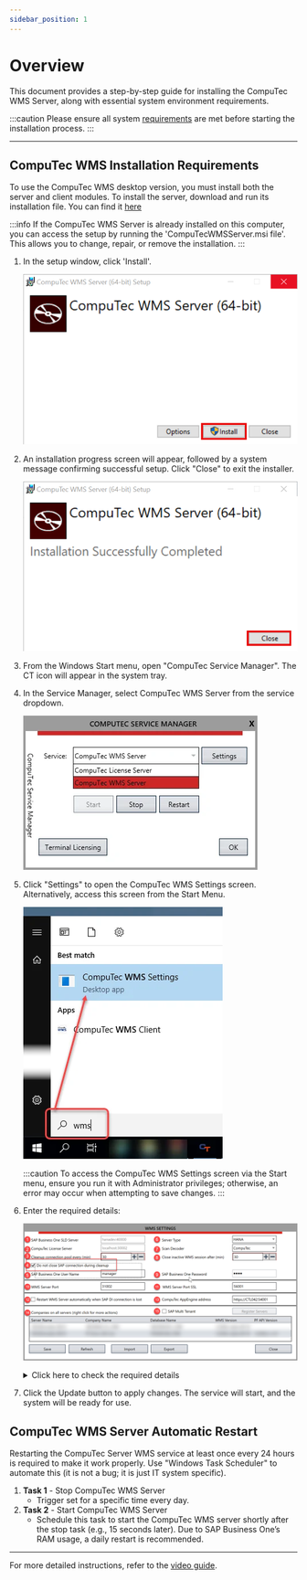 ```yaml
---
sidebar_position: 1
---
```


# Overview

This document provides a step-by-step guide for installing the CompuTec WMS Server, along with essential system environment requirements.

:::caution
    Please ensure all system [requirements](../../installation/requirements.md) are met before starting the installation process.
:::

---

## CompuTec WMS Installation Requirements

To use the CompuTec WMS desktop version, you must install both the server and client modules.
To install the server, download and run its installation file. You can find it [here](../../../releases/download.md)

:::info
If the CompuTec WMS Server is already installed on this computer, you can access the setup by running the 'CompuTecWMSServer.msi file'. This allows you to change, repair, or remove the installation.
:::

1. In the setup window, click 'Install'.

    ![Install](../wms-server/media/computec-wms-setup.png)
2. An installation progress screen will appear, followed by a system message confirming successful setup. Click "Close" to exit the installer.

    ![Install Close](../wms-server/media/computec-wms-setup-01.png)
3. From the Windows Start menu, open "CompuTec Service Manager". The CT icon will appear in the system tray.

4. In the Service Manager, select CompuTec WMS Server from the service dropdown.

    ![CompuTec WMS Server](./media/computec-wms-server.webp)
5. Click "Settings" to open the CompuTec WMS Settings screen. Alternatively, access this screen from the Start Menu.

    ![CompuTec WMS Settings](./media/start-menu-wms-settings.webp)

    :::caution
       To access the CompuTec WMS Settings screen via the Start menu, ensure you run it with Administrator privileges; otherwise, an error may occur when attempting to save changes.
    :::
6. Enter the required details:

    ![CompuTec WMS - All Settings](./media/wms-all-settings.webp)
    <details>
    <summary>Click here to check the required details</summary>
    <div>
    1. Server Name: This should match the server name defined in the SAP Business One System Landscape Directory. (Default port for SAP HANA: 40000)
    2. License Server Name/Address: Enter the license server name/address. (Default port for SAP HANA: 30002)
    3. Cleanup connection pool every (min): A connection pool is a cache of connections to a database. Set the interval (in minutes) for clearing the connection pool. It is created so that the connections can be reused during future requests to the database.
    4. Do not close SAP connection during cleanup: The connection to SAP will not be closed during cleanup.
    5. SAP Business One User Name: Enter the User Name.
    6. Server Type: Select either HANA or MSSQL 20XX.
    7. Barcode Decoding Type: Here, you can select the barcode decoding type:
        - **CompuTec**: CompuTec WMS adapted GS1 standard. Click [here](../../barcode-scanning/overview.md#gs1-barcode-standard---computec-decoder) to find out more
        - **Odette**: Odette standard. Click [here](../../barcode-scanning/overview.md#odette-standard) to find out more.
        - **Custom**: Barcode interpreter without prefixes and with custom ones.  Click [here](../../barcode-scanning/overview.md#gs1-barcode-standard---computec-decoder) to find out more.
    8. Close inactive CompuTec WMS session after (min): Time after which a user is logged out from CompuTec WMS (in minutes).
    9. SAP Business One Password: Enter the SAP Business One Password.
    10. WMS Server Port: Enter the server port.
    11. WMS Server Port SSL: Click [here](ssl-connection.md) to find out more about SSL connection.
    12. Restart WMS Server automatically when SAP DI connection is lost: Checking this option restarts a good service on losing CompuTec WMS to SAP Business One or a database connection. The option requires further setting up to be available to use.
        <details>
        <summary>Click here to find out more</summary>
        <div>
            Setting up an automatic CompuTec WMS Server restart in case of its crash:

            - Run Custom Configuration.
            - Go to the Common tab and check the Stop CompuTec WMS Server when the ‘Company/database connection is lost’ checkbox and save changes.
            - Run Windows Services.
            - Find CompuTec WMS Server service, right-click, and choose Properties.
            - Go to the Recovery tab.
            - Set ‘Restart the Service’ for the ‘First failure,’ ‘Second failure,’ and ‘Third failure’ fields.
            - Set ‘0’ for the ‘Restart fail count after’ and ‘Restart service after’ fields.
            - Click ‘Apply.’
        </div>
        </details>
    13. CompuTec AppEngine address: Enter the CompuTec AppEngine Address.
    14. Company-Specific Configuration Options:
    For each company on the server, right-click a company row to access additional configuration options
        1. **Install WMS Objects** - Select this option to install the CompuTec WMS objects (tables, fields) needed for the application to function correctly in the database. **This step must be completed before starting to use CompuTec WMS**. Click the option, enter the database credentials, and begin the installation process. Note: The process may vary slightly for new databases on HANA. For more details, check [here](../../../faq/faqs.md#cannot-install-computec-wms-objects-to-a-database).
        2. **Open Custom Config** - It leads to [Custom Configuration options](../../custom-configuration/overview.md).
        3. **User Settings** - In this section, you can enable a user for a specific database and set their language preference. This step is necessary for the user to work with CompuTec WMS.
        4. **Copy CC Settings to** - Copies configuration from one database to another in the same environment.
        5. **Reset CC to default** - Reverts all custom settings for the database to default.
        6. **Import CC Settings/Export CC Settings** - Export or import configuration settings to a file for easy transfer to another server.
        7. **Barcode Decoder - Export/Import Decoder Settings**. Export or import [Barcode Decoder settings](../../../user-guide/custom-decoder.md) as needed. Click [here](../../../user-guide/custom-decoder.md#decoder-definitions) to check the values set in Decoder Definition.
    15. SAP Multi-Tenant: Check this option to operate with the SAP Multi-Tenant option. After checking the option, click Register Servers. In the new form, click the last (empty) row, enter the server's IP address in Multi-Tenant, check its checkbox, and click Save.
    </div>
    </details>
7. Click the Update button to apply changes. The service will start, and the system will be ready for use.

## CompuTec WMS Server Automatic Restart

Restarting the CompuTec Server WMS service at least once every 24 hours is required to make it work properly. Use "Windows Task Scheduler" to automate this (it is not a bug; it is just IT system specific).

1. **Task 1** - Stop CompuTec WMS Server
    - Trigger set for a specific time every day.
2. **Task 2** - Start CompuTec WMS Server
   - Schedule this task to start the CompuTec WMS server shortly after the stop task (e.g., 15 seconds later). Due to SAP Business One’s RAM usage, a daily restart is recommended.

---

For more detailed instructions, refer to the [video guide](https://www.youtube.com/watch?v=O3K-E4Y0WU4).
